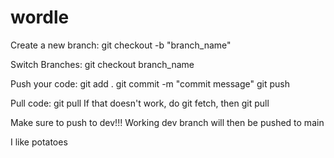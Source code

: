 # wordle

Create a new branch: git checkout -b "branch_name"

Switch Branches: git checkout branch_name

Push your code: git add . git commit -m "commit message" git push

Pull code: git pull If that doesn't work, do git fetch, then git pull

Make sure to push to dev!!! Working dev branch will then be pushed to main

I like potatoes